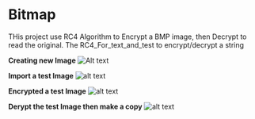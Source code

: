# Bitmap

THis project use RC4 Algorithm to Encrypt a BMP image, then Decrypt to read the original.
The RC4_For_text_and_test to encrypt/decrypt a string


**Creating new Image**
![Alt text](https://github.com/L1uv1a/Bitmap_Image_Encrypt_with_RC4/blob/master/Bitmap/Image.bmp)

**Import a test Image**
![alt text](https://github.com/L1uv1a/Bitmap_Image_Encrypt_with_RC4/blob/master/Bitmap/Firefly1.bmp)

**Encrypted a test Image**
![alt text](https://github.com/L1uv1a/Bitmap_Image_Encrypt_with_RC4/blob/master/Bitmap/Cipher_Firefly1.bmp)

**Derypt the test Image then make a copy**
![alt text](https://github.com/L1uv1a/Bitmap_Image_Encrypt_with_RC4/blob/master/Bitmap/Copy_Firefly1.bmp)


